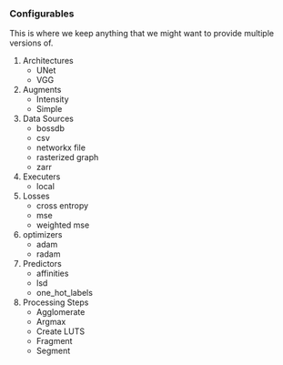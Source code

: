 ### Configurables
This is where we keep anything that we might want to provide multiple versions of.
1) Architectures
    - UNet
    - VGG
2) Augments
    - Intensity
    - Simple
3) Data Sources
    - bossdb
    - csv
    - networkx file
    - rasterized graph
    - zarr
4) Executers
    - local
5) Losses
    - cross entropy
    - mse
    - weighted mse
6) optimizers
    - adam
    - radam
7) Predictors
    - affinities
    - lsd
    - one_hot_labels
8) Processing Steps
    - Agglomerate
    - Argmax
    - Create LUTS
    - Fragment
    - Segment